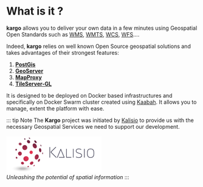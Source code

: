 # What is it ?

**kargo** allows you to deliver your own data in a few minutes using Geospatial Open Standards such as [WMS](http://www.opengeospatial.org/standards/wms), [WMTS](http://www.opengeospatial.org/standards/wmts), [WCS](http://www.opengeospatial.org/standards/wcs), [WFS](http://www.opengeospatial.org/standards/wfs).... 

Indeed, **kargo** relies on well known Open Source geospatial solutions and takes advantages of their strongest features:

1. [**PostGis**](http://postgis.net/)
2. [**GeoServer**](http://geoserver.org/)
3. [**MapProxy**](https://mapproxy.org/)
4. [**TileServer-GL**](http://tileserver.org/)

It is designed to be deployed on Docker based infrastructures and specifically on Docker Swarm cluster created using [Kaabah](https://kalisio.github.io/kaabah/). It allows you to manage, extent the platform with ease.

::: tip Note
The **Kargo** project was initiated by [Kalisio](https://kalisio.com) to provide us with the necessary Geospatial Services we need to support our development.<br/><br/>
![kalisio](./../assets/kalisio-banner.png)<br/>
*Unleashing the potential of spatial information*
::: 


